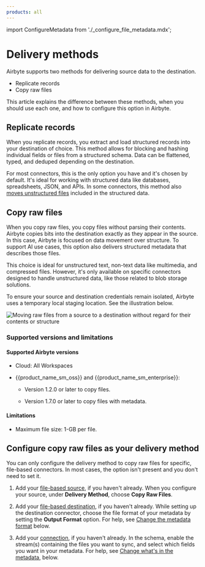 ```yaml
---
products: all
---
```


import ConfigureMetadata from './_configure_file_metadata.mdx';

# Delivery methods

Airbyte supports two methods for delivering source data to the destination.

- Replicate records
- Copy raw files

This article explains the difference between these methods, when you should use each one, and how to configure this option in Airbyte.

## Replicate records

When you replicate records, you extract and load structured records into your destination of choice. This method allows for blocking and hashing individual fields or files from a structured schema. Data can be flattened, typed, and deduped depending on the destination.

For most connectors, this is the only option you have and it's chosen by default. It's ideal for working with structured data like databases, spreadsheets, JSON, and APIs. In some connectors, this method also [moves unstructured files](sync-files-and-records) included in the structured data.

## Copy raw files

When you copy raw files, you copy files without parsing their contents. Airbyte copies bits into the destination exactly as they appear in the source. In this case, Airbyte is focused on data movement over structure. To support AI use cases, this option also delivers structured metadata that describes those files.

This choice is ideal for unstructured text, non-text data like multimedia, and compressed files. However, it's only available on specific connectors designed to handle unstructured data, like those related to blob storage solutions.

To ensure your source and destination credentials remain isolated, Airbyte uses a temporary local staging location. See the illustration below.

![Moving raw files from a source to a destination without regard for their contents or structure](images/delivery-method-copy-raw.png)

### Supported versions and limitations

#### Supported Airbyte versions

- Cloud: All Workspaces

- {{product_name_sm_oss}} and {{product_name_sm_enterprise}}: 

    - Version 1.2.0 or later to copy files.

    - Version 1.7.0 or later to copy files with metadata.

#### Limitations

- Maximum file size: 1-GB per file.

## Configure copy raw files as your delivery method

You can only configure the delivery method to copy raw files for specific, file-based connectors. In most cases, the option isn't present and you don't need to set it.

1. Add your [file-based source](getting-started/add-a-source), if you haven't already. When you configure your source, under **Delivery Method**, choose **Copy Raw Files**.

2. Add your [file-based destination](getting-started/add-a-destination), if you haven't already. While setting up the destination connector, choose the file format of your metadata by setting the **Output Format** option. For help, see [Change the metadata format](#metadata-format) below.

3. Add your [connection](getting-started/set-up-a-connection), if you haven't already. In the schema, enable the stream(s) containing the files you want to sync, and select which fields you want in your metadata. For help, see [Change what's in the metadata](#metadata-content), below.

<!-- You configure the delivery method on the source.

You set the metadata format on the destination.

You set the metadata content on the connection. -->

<ConfigureMetadata />
